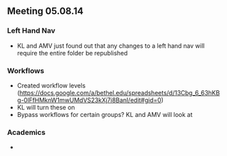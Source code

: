 ## Meeting 05.08.14

### Left Hand Nav
* KL and AMV just found out that any changes to a left hand nav will require the entire folder be republished

### Workflows
* Created workflow levels (https://docs.google.com/a/bethel.edu/spreadsheets/d/13Cbg_6_63hKBg-0lFfHMknW1mwUMdVS23kXj7i8BanI/edit#gid=0)
* KL will turn these on
* Bypass workflows for certain groups? KL and AMV will look at

### Academics
* 
